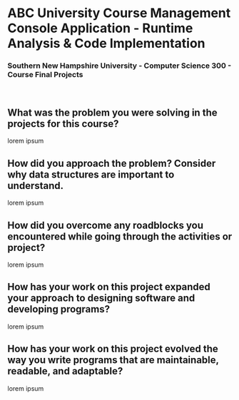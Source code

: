 # ABC University Course Management Console Application - Runtime Analysis & Code Implementation
### Southern New Hampshire University - Computer Science 300 - Course Final Projects
&nbsp;


## What was the problem you were solving in the projects for this course?
lorem ipsum
&nbsp; 

## How did you approach the problem? Consider why data structures are important to understand.
lorem ipsum
&nbsp; 

## How did you overcome any roadblocks you encountered while going through the activities or project?
lorem ipsum
&nbsp;

## How has your work on this project expanded your approach to designing software and developing programs?
lorem ipsum
&nbsp;

## How has your work on this project evolved the way you write programs that are maintainable, readable, and adaptable?
lorem ipsum
&nbsp;
